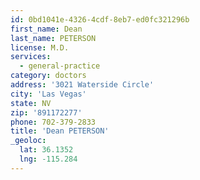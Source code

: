 ```yaml
---
id: 0bd1041e-4326-4cdf-8eb7-ed0fc321296b
first_name: Dean
last_name: PETERSON
license: M.D.
services:
  - general-practice
category: doctors
address: '3021 Waterside Circle'
city: 'Las Vegas'
state: NV
zip: '891172277'
phone: 702-379-2833
title: 'Dean PETERSON'
_geoloc:
  lat: 36.1352
  lng: -115.284
---
```

